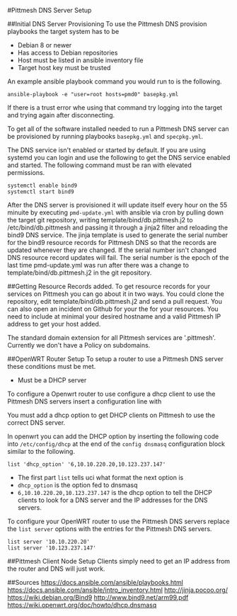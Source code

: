 #Pittmesh DNS Server Setup

##Initial DNS Server Provisioning
To use the Pittmesh DNS provision playbooks the target system has to be
* Debian 8 or newer
* Has access to Debian repositories
* Host must be listed in ansible inventory file
* Target host key must be trusted

An example ansible playbook command you would run to is the following.

    ansible-playbook -e "user=root hosts=pmd0" basepkg.yml

If there is a trust error whe using that command try logging into the target 
and trying again after disconnecting.

To get all of the software installed needed to run a Pittmesh DNS server
can be provisioned by running playbooks `basepkg.yml` and `specpkg.yml`.

The DNS service isn't enabled or started by default. If you are using
systemd you can login and use the following to get the DNS service enabled
and started. The following command must be ran with elevated permissions.

    systemctl enable bind9
    systemctl start bind9

After the DNS server is provisioned it will update itself every hour on the
55 minuite by executing `pmd-update.yml` with ansible via cron by pulling
down the target git repository, writing template/bind/db.pittmesh.j2 to 
/etc/bind/db.pittmesh and passing it through a jinja2 filter and reloading
the bind9 DNS service. The jinja template is used to generate the serial
number for the bind9 resource records for Pittmesh DNS so that the records
are updated whenever they are changed. If the serial number isn't changed
DNS resource record updates will fail. The serial number is the epoch of 
the last time pmd-update.yml was run after there was a change to 
template/bind/db.pittmesh.j2 in the git repository.

##Getting Resource Records added.
To get resource records for your services on Pittmesh you can go about it
in two ways. You could clone the repository, edit 
template/bind/db.pittmesh.j2 and send a pull request. You can also open 
an incident on Github for your the for your resources.
You need to include at minimal your desired hostname and a valid Pittmesh IP
address to get your host added.

The standard domain extension for all Pittmesh services are '.pittmesh'.
Currently we don't have a Policy on subdomains.

##OpenWRT Router Setup
To setup a router to use a Pittmesh DNS server these conditions must
be met.

* Must be a DHCP server

To configure a Openwrt router to use configure a dhcp client to use the
Pittmesh DNS servers insert a configuration line with

You must add a dhcp option to get DHCP clients on Pittmesh to use
the correct DNS server.

In openwrt you can add the DHCP option by inserting the following code 
into `/etc/config/dhcp` at the end of the `config dnsmasq` configuration
block similar to the following.

    list 'dhcp_option' '6,10.10.220.20,10.123.237.147'

* The first part `list` tells uci what format the next option is
* `dhcp_option` is the option fed to dnsmasq
* `6,10.10.220.20,10.123.237.147` is the dhcp option to tell the DHCP
clients to look for a DNS server and the IP addresses for the DNS servers.

To configure your OpenWRT router to use the Pittmesh DNS servers replace the 
`list server` options with the entries for the Pittmesh DNS servers.

    list server '10.10.220.20'
    list server '10.123.237.147'

##Pittmesh Client Node Setup
Clients simply need to get an IP address from the router and DNS will just work.

##Sources
https://docs.ansible.com/ansible/playbooks.html
https://docs.ansible.com/ansible/intro_inventory.html
http://jinja.pocoo.org/
https://wiki.debian.org/Bind9
http://www.bind9.net/arm99.pdf
https://wiki.openwrt.org/doc/howto/dhcp.dnsmasq
